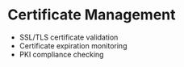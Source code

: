 # Certificate Management
- SSL/TLS certificate validation
- Certificate expiration monitoring
- PKI compliance checking
